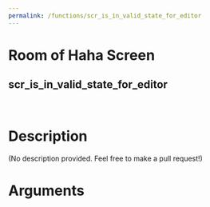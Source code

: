 ```yaml
---
permalink: /functions/scr_is_in_valid_state_for_editor
---
```

# Room of Haha Screen  
## scr_is_in_valid_state_for_editor  
&nbsp;  
# Description  
(No description provided. Feel free to make a pull request!) 
&nbsp;  
# Arguments


